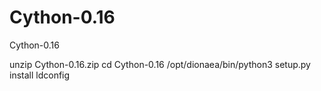 # Cython-0.16
Cython-0.16

unzip Cython-0.16.zip
cd Cython-0.16
/opt/dionaea/bin/python3 setup.py install
ldconfig
